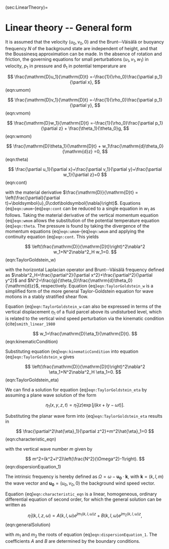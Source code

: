 (sec:LinearTheory)=
# Linear theory -- General form

It is assumed that the velocity $(u_0,v_0,0)$ and the Brunt--Väisälä or buoyancy frequency $N$ of the background state are independent of height, and that the Boussinesq approximation can be made. In the absence of rotation and friction, the governing equations for small perturbations $(u_1,v_1,w_1)$ in velocity, $p_1$ in pressure and $\theta_1$ in potential temperature are

$$
    \frac{\mathrm{D}u_1}{\mathrm{D}t} =-\frac{1}{\rho_0}\frac{\partial p_1}{\partial x},
$$ (eqn:umom)

$$
   \frac{\mathrm{D}v_1}{\mathrm{D}t} =-\frac{1}{\rho_0}\frac{\partial p_1}{\partial y},
$$ (eqn:vmom)

$$
    \frac{\mathrm{D}w_1}{\mathrm{D}t} =-\frac{1}{\rho_0}\frac{\partial p_1}{\partial z} + \frac{\theta_1}{\theta_0}g,
$$ (eqn:wmom)

$$
    \frac{\mathrm{D}\theta_1}{\mathrm{D}t} + w_1\frac{\mathrm{d}\theta_0}{\mathrm{d}z} =0,
$$ (eqn:theta)

$$
    \frac{\partial u_1}{\partial x}+\frac{\partial v_1}{\partial y}+\frac{\partial w_1}{\partial z}=0
$$ (eqn:cont)

with the material derivative $\frac{\mathrm{D}}{\mathrm{D}t} = \left(\frac{\partial}{\partial t}+\boldsymbol{u}_0\cdot\boldsymbol{\nabla}\right)$. Equations {eq}`eqn:umom`-{eq}`eqn:cont` can be reduced to a single equation in $w_1$ as follows. Taking the material derivative of the vertical momentum equation {eq}`eqn:wmom` allows the substitution of the potential temperature equation {eq}`eqn:theta`. The pressure is found by taking the divergence of the momentum equations {eq}`eqn:umom`-{eq}`eqn:wmom` and applying the continuity equation {eq}`eqn:cont`. This yields

$$
    \left(\frac{\mathrm{D}}{\mathrm{D}t}\right)^2\nabla^2 w_1+N^2\nabla^2_H w_1=0.
$$ (eqn:TaylorGoldstein_w)

with the horizontal Laplacian operator and Brunt--Väisälä frequency defined as $\nabla^2_H=\frac{\partial^2}{\partial x^2}+\frac{\partial^2}{\partial y^2}$ and $N^2=\frac{g}{\theta_0}\frac{\mathrm{d}\theta_0}{\mathrm{d}z}$, respectively. Equation {eq}`eqn:TaylorGoldstein_w` is a simplified form of the more general Taylor-Goldstein equation for wave motions in a stably stratified shear flow.

Equation {eq}`eqn:TaylorGoldstein_w` can also be expressed in terms of the vertical displacement $\eta_1$ of a fluid parcel above its undisturbed level, which is related to the vertical wind speed perturbation via the kinematic condition {cite}`smith_linear_1980`

$$
    w_1=\frac{\mathrm{D}\eta_1}{\mathrm{D}t}.
$$ (eqn:kinematicCondition)

Substituting equation {eq}`eqn:kinematicCondition` into equation {eq}`eqn:TaylorGoldstein_w` gives

$$
    \left(\frac{\mathrm{D}}{\mathrm{D}t}\right)^2\nabla^2 \eta_1+N^2\nabla^2_H \eta_1=0.
$$ (eqn:TaylorGoldstein_eta)

We can find a solution for equation {eq}`eqn:TaylorGoldstein_eta` by assuming a plane wave solution of the form

$$
    \eta_1(x,y,z,t)=\hat{\eta}_1(z)\exp{[j(kx+ly-\omega t)]}.
$$

Substituting the planar wave form into {eq}`eqn:TaylorGoldstein_eta`
results in

$$
    \frac{\partial^2\hat{\eta}_1}{\partial z^2}+m^2\hat{\eta}_1=0
$$ (eqn:characteristic_eqn)

with the vertical wave number $m$ given by

$$
    m^2=(k^2+l^2)\left(\frac{N^2}{\Omega^2}-1\right).
$$ (eqn:dispersionEquation_1)

The intrinsic frequency is hereby defined as $\Omega=\omega-\mathbf{u_0}\cdot\mathbf{k}$, with $\mathbf{k}=(k,l,m)$ the wave vector and $\mathbf{u_0}=(u_0,v_0,0)$ the background wind speed vector.

Equation {eq}`eqn:characteristic_eqn` is a linear, homogeneous, ordinary differential equation of second order, for which the general solution can be written as

$$
\hat{\eta}_1(k,l,z,\omega) = A(k,l,\omega)e^{jm_1(k,l,\omega)z}+B(k,l,\omega)e^{jm_2(k,l,\omega)z},
$$ (eqn:generalSolution)

with $m_1$ and $m_2$ the roots of equation {eq}`eqn:dispersionEquation_1`. The coefficients $A$ and $B$ are determined by the boundary conditions.